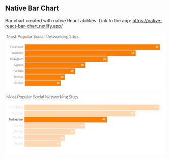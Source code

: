 ## Native Bar Chart

Bar chart created with native React abilities. Link to the app: https://native-react-bar-chart.netlify.app/

![Initial state](BarChart1.png)
![Hovered state](BarChart2.png)
